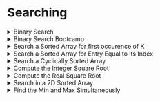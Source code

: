 # Searching

<details>
<summary> Binary Search </summary>

```cpp
int bsearch(int t, const vector<int>& A) {
	int L = 0, U = size(A) - 1;
	while (L <= U) {
		int M = L + (U - L) / 2;
		if (A[M] < t) {
			L = M + 1;
		} else if (A[M] == t) {
			return M;
		} else {
			U = M - 1;
		}
	}

	return -1;
}
```

---
- Time complexity: O(logn), or O(nlogn) for sorting

---
</details>


<details>
<summary> Binary Search Bootcamp </summary>

```cpp
struct Student {
	string name;
	double grade_point_average;
};

const static function<bool(const Student&, const Student&)> CompGPA = [](const Student& a, const Student& b) {
	if (a.grade_point_average != b.grade_point_average) {
		return a.grade_point_average > b.grade_point_average;
	}

	return a.name < b.name;
};

bool SearchStudent(
				const vector<Student>& students, const Student& target, 
				const function<bool(const Student&, const Student&)>& comp_GPA) {
	return binary_search(begin(students), end(students), target, comp_GPA);
}
```

---
- Time complexity: O(logn), with O(1) access time
---
</details>


<details>
<summary> Search a Sorted Array for first occurence of K </summary>

```cpp
int SearchFirstOfK(const vector<int>>& A, int k) {
	int left = 0, right = size(A) - 1, result = -1;
	while (left <= right) {
		if (int mid = left + ((right - left) / 2); A[mid] > k) {
			right = mid - 1;
		} else if (A[mid] == k) {
			result = mid;
			right = mid - 1;
		} else {
			left = mid + 1;
		}
	}

	return result;
}
```

---
- Time complexity: O(logn)

---
</details>


<details>
<summary> Search a Sorted Array for Entry Equal to its Index </summary>

```cpp
in SearchEntryEqualToItsIndex(const vector<int>& A) {
	int left = 0, right = size(A) - 1;

	while (left <= right) {
		int mid = left + ((right - left) / 2);

		if (int differences = A[mid] - mid; difference == 0) {
			return mid;
		} else if (difference > 0) {
			right = mid - 1;
		} else {
			left = mid + 1;
		}
	}

	return -1;
}
```

---
- Time complexity: O(logn)

---
</details>


<details>
<summary> Search a Cyclically Sorted Array </summary>

---
- Given a cyclically sorted array
- Find the smallest element and return the index

---

```cpp
int SearchSmallest(const vector<int>& A) {
	int left = 0, right = size(A) - 1;

	while (left < right) {
		if (int mid = left ((right - left) / 2); A[mid] > A[right]) {
			left = mid + 1;
		} else {
			right = mid;
		}
	}
	return left; // loop ends when left == right
}
```

---
- Time complexity: O(logn)

---
</details>


<details>
<summary> Compute the Integer Square Root </summary>

```cpp
int SquareRoot(int k) {
	int left = 0, right = k;

	while (left <= right) {
		long mid = left + ((right - left) / 2);
		if (long mid_squared = mid * mid; mid_squared <= k) {
			left = mid + 1;
		} else if (mid_squared > k) {
			right = mid - 1;
		}
	}

	return left - 1;
}
```

---
- Time complexity: O(logn)

---
</details>


<details>
<summary> Compute the Real Square Root </summary>

```cpp
typedef enum { kSmaller, kEqual, kLarger} Ordering;

double SquareRoot (double x) {
	double left, right;

	if (x < 1.0) {
		left = x, right = 1.0;
	} else { // x >= 1.0
		left = 1.0, right. = x;
	}

	while (Compare(left, right) != kEqual) {
		double mid = left + 0.5 * (right - left);
		if (double mid_squared = mid * mid; Compare(mid_squared, x) == kLarger) {
			right = mid;
		} else {
			left = mid;
		}
	}

	return left;
}

Ordering Compare(double a, double b) {
	double diff = (a-b) / max(abs(a), abs(b));
	return diff < -numeric_limits<double>::epsilon() ? 
		   kSmaller : 
		   diff > numeric_limits<double>::epsilon() ? kLarger : kEqual;
}
```

---
- Time complexity: O(log(x/s))

---
</details>


<details>
<summary> Search in a 2D Sorted Array </summary>

---
- Given an integer and 2D array where its rows and columns are sorted in nondecreaing order.
- Check whether the number appears in the array.

---

```cpp
bool MatrixSearch(const vector<vector<int>>& A, int x) {
	int row = 0, col = size(A[0]) - 1;

	while (row < size(A) && col >= 0) {
		if (A[row][col] == x) {
			return true;
		} else if (A[row][col] < x) {
			++row;
		} else {
			--col;
		}
	}

	return false;
}
```

---
- Time complexity: O(m+n)

- Starting from wither top-right(or bottom-left), go down if value is bigger, or go left if smaller.
- This will weave through all values close to the seached number to guarantee crossover.

---
</details>


<details>
<summary> Find the Min and Max Simultaneously </summary>

---

---

```cpp
struct MinMax {
	int smallest, largest;
}

MinMax FindMinMax(const vector<int>& A) {
	if (size(A) <= 1) {
		return {A.front(), A.front()};
	}

	int global_min, global_max;
	tie(global_min, global_max) = minmax(A[0], A[1]);

	for (int i = 2; i + 1 < size(A); i += 2) {
		const auto& [local_min, local_max] = minmax(A[i], A[i + 1]);
		global_min = min(global_min, local_min);
		global_max = max(global_max, local_max);
	}

	if (size(A) % 2) {
		global_min = min(global_min, A.back());
		global_max = max(global_max, A.back());
	}

	return {global_min, global_max};
}
```

---
- Time complexity: O(3n/2 - 2), which is the sum of smallest O(n/2-1), largest O(n/2-1), and comparison computation O(n/2)

- minmax() function returns [smaller, larger] of the given array

---
</details>